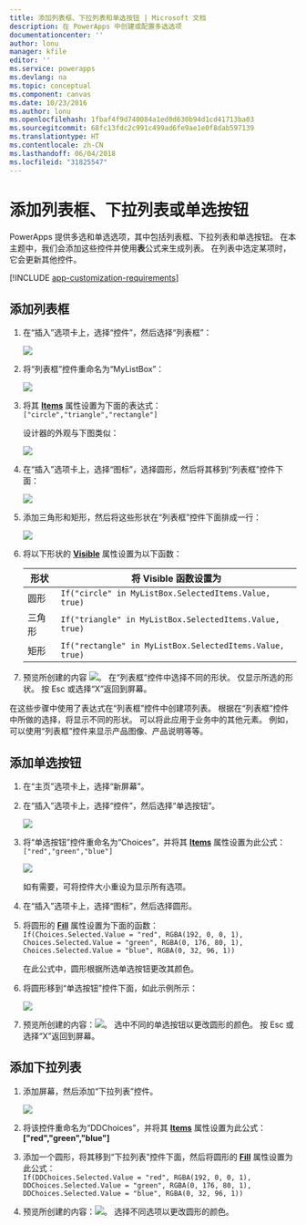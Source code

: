 ```yaml
---
title: 添加列表框、下拉列表和单选按钮 | Microsoft 文档
description: 在 PowerApps 中创建或配置多选选项
documentationcenter: ''
author: lonu
manager: kfile
editor: ''
ms.service: powerapps
ms.devlang: na
ms.topic: conceptual
ms.component: canvas
ms.date: 10/23/2016
ms.author: lonu
ms.openlocfilehash: 1fbaf4f9d740084a1ed0d630b94d1cd41713ba03
ms.sourcegitcommit: 68fc13fdc2c991c499ad6fe9ae1e0f8dab597139
ms.translationtype: HT
ms.contentlocale: zh-CN
ms.lasthandoff: 06/04/2018
ms.locfileid: "31825547"
---
```

# <a name="add-a-list-box-a-drop-down-list-or-radio-buttons"></a>添加列表框、下拉列表或单选按钮
PowerApps 提供多选和单选选项，其中包括列表框、下拉列表和单选按钮。 在本主题中，我们会添加这些控件并使用**表**公式来生成列表。 在列表中选定某项时，它会更新其他控件。

[!INCLUDE [app-customization-requirements](../../includes/app-customization-requirements.md)]

## <a name="add-a-list-box"></a>添加列表框
1. 在“插入”选项卡上，选择“控件”，然后选择“列表框”：  

    ![][2]  

2. 将“列表框”控件重命名为“MyListBox”：  

    ![][3]

3. 将其 **[Items](controls/properties-core.md)** 属性设置为下面的表达式：  
   ```["circle","triangle","rectangle"]```  <br/>

    设计器的外观与下图类似：

    ![][4]

4. 在“插入”选项卡上，选择“图标”，选择圆形，然后将其移到“列表框”控件下面：

    ![][5]  

5. 添加三角形和矩形，然后将这些形状在“列表框”控件下面排成一行：

    ![][6]  

6. 将以下形状的 **[Visible](controls/properties-core.md)** 属性设置为以下函数：  

   | 形状 | 将 Visible 函数设置为 |
   | --- | --- |
   | 圆形 |```If("circle" in MyListBox.SelectedItems.Value, true)``` |
   | 三角形 |```If("triangle" in MyListBox.SelectedItems.Value, true)``` |
   | 矩形 |```If("rectangle" in MyListBox.SelectedItems.Value, true)``` |

7. 预览所创建的内容 ![][1]。 在“列表框”控件中选择不同的形状。 仅显示所选的形状。 按 Esc 或选择“X”返回到屏幕。

在这些步骤中使用了表达式在“列表框”控件中创建项列表。 根据在“列表框”控件中所做的选择，将显示不同的形状。 可以将此应用于业务中的其他元素。 例如，可以使用“列表框”控件来显示产品图像、产品说明等等。

## <a name="add-radio-buttons"></a>添加单选按钮
1. 在“主页”选项卡上，选择“新屏幕”。

2. 在“插入”选项卡上，选择“控件”，然后选择“单选按钮”。

    ![][10]  

3. 将“单选按钮”控件重命名为“Choices”，并将其 **[Items](controls/properties-core.md)** 属性设置为此公式：  
   ```["red","green","blue"]```  <br/>

    ![][12]  

    如有需要，可将控件大小重设为显示所有选项。

4. 在“插入”选项卡上，选择“图标”，然后选择圆形。

5. 将圆形的 **[Fill](controls/properties-color-border.md)** 属性设置为下面的函数：  
   ```If(Choices.Selected.Value = "red", RGBA(192, 0, 0, 1), Choices.Selected.Value = "green", RGBA(0, 176, 80, 1), Choices.Selected.Value = "blue", RGBA(0, 32, 96, 1))```  

    在此公式中，圆形根据所选单选按钮更改其颜色。

6. 将圆形移到“单选按钮”控件下面，如此示例所示：

    ![][14]  

7. 预览所创建的内容：![][1]。 选中不同的单选按钮以更改圆形的颜色。 按 Esc 或选择“X”返回到屏幕。

## <a name="add-a-drop-down-list"></a>添加下拉列表
1. 添加屏幕，然后添加“下拉列表”控件。

    ![][15]  

2. 将该控件重命名为“DDChoices”，并将其 **[Items](controls/properties-core.md)** 属性设置为此公式：<br>
   **["red","green","blue"]**

3. 添加一个圆形，将其移到“下拉列表”控件下面，然后将圆形的 **[Fill](controls/properties-color-border.md)** 属性设置为此公式：  
   ```If(DDChoices.Selected.Value = "red", RGBA(192, 0, 0, 1), DDChoices.Selected.Value = "green", RGBA(0, 176, 80, 1), DDChoices.Selected.Value = "blue", RGBA(0, 32, 96, 1))```

4. 预览所创建的内容：![][1]。 选择不同选项以更改圆形的颜色。

[1]: ./media/add-list-box-drop-down-list-radio-button/preview.png
[2]: ./media/add-list-box-drop-down-list-radio-button/listbox.png
[3]: ./media/add-list-box-drop-down-list-radio-button/renamelistbox.png
[4]: ./media/add-list-box-drop-down-list-radio-button/itemslistbox.png
[5]: ./media/add-list-box-drop-down-list-radio-button/circle.png
[6]: ./media/add-list-box-drop-down-list-radio-button/allshapes.png
[10]: ./media/add-list-box-drop-down-list-radio-button/radiobutton.png
[12]: ./media/add-list-box-drop-down-list-radio-button/itemsradio.png
[14]: ./media/add-list-box-drop-down-list-radio-button/radiocircle.png
[15]: ./media/add-list-box-drop-down-list-radio-button/dropdown.png

